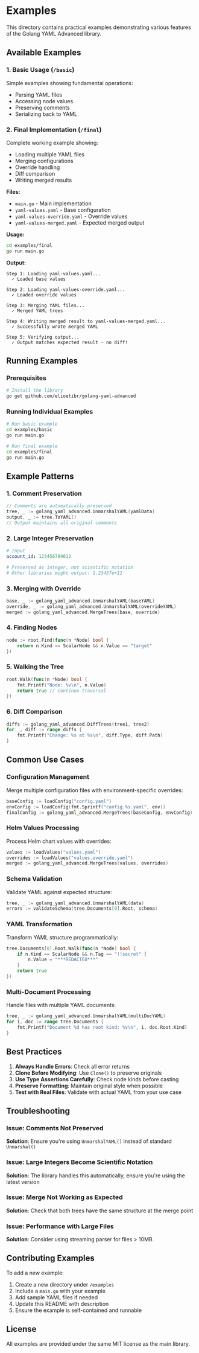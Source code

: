 # Examples

This directory contains practical examples demonstrating various features of the Golang YAML Advanced library.

## Available Examples

### 1. Basic Usage (`/basic`)
Simple examples showing fundamental operations:
- Parsing YAML files
- Accessing node values
- Preserving comments
- Serializing back to YAML

### 2. Final Implementation (`/final`)
Complete working example showing:
- Loading multiple YAML files
- Merging configurations
- Override handling
- Diff comparison
- Writing merged results

**Files:**
- `main.go` - Main implementation
- `yaml-values.yaml` - Base configuration
- `yaml-values-override.yaml` - Override values
- `yaml-values-merged.yaml` - Expected merged output

**Usage:**
```bash
cd examples/final
go run main.go
```

**Output:**
```
Step 1: Loading yaml-values.yaml...
  ✓ Loaded base values

Step 2: Loading yaml-values-override.yaml...
  ✓ Loaded override values

Step 3: Merging YAML files...
  ✓ Merged YAML trees

Step 4: Writing merged result to yaml-values-merged.yaml...
  ✓ Successfully wrote merged YAML

Step 5: Verifying output...
  ✓ Output matches expected result - no diff!
```

## Running Examples

### Prerequisites
```bash
# Install the library
go get github.com/elioetibr/golang-yaml-advanced
```

### Running Individual Examples
```bash
# Run basic example
cd examples/basic
go run main.go

# Run final example
cd examples/final
go run main.go
```

## Example Patterns

### 1. Comment Preservation
```go
// Comments are automatically preserved
tree, _ := golang_yaml_advanced.UnmarshalYAML(yamlData)
output, _ := tree.ToYAML()
// Output maintains all original comments
```

### 2. Large Integer Preservation
```yaml
# Input
account_id: 123456789012

# Preserved as integer, not scientific notation
# Other libraries might output: 1.23457e+11
```

### 3. Merging with Override
```go
base, _ := golang_yaml_advanced.UnmarshalYAML(baseYAML)
override, _ := golang_yaml_advanced.UnmarshalYAML(overrideYAML)
merged := golang_yaml_advanced.MergeTrees(base, override)
```

### 4. Finding Nodes
```go
node := root.Find(func(n *Node) bool {
    return n.Kind == ScalarNode && n.Value == "target"
})
```

### 5. Walking the Tree
```go
root.Walk(func(n *Node) bool {
    fmt.Printf("Node: %v\n", n.Value)
    return true // Continue traversal
})
```

### 6. Diff Comparison
```go
diffs := golang_yaml_advanced.DiffTrees(tree1, tree2)
for _, diff := range diffs {
    fmt.Printf("Change: %s at %s\n", diff.Type, diff.Path)
}
```

## Common Use Cases

### Configuration Management
Merge multiple configuration files with environment-specific overrides:
```go
baseConfig := loadConfig("config.yaml")
envConfig := loadConfig(fmt.Sprintf("config.%s.yaml", env))
finalConfig := golang_yaml_advanced.MergeTrees(baseConfig, envConfig)
```

### Helm Values Processing
Process Helm chart values with overrides:
```go
values := loadValues("values.yaml")
overrides := loadValues("values.override.yaml")
merged := golang_yaml_advanced.MergeTrees(values, overrides)
```

### Schema Validation
Validate YAML against expected structure:
```go
tree, _ := golang_yaml_advanced.UnmarshalYAML(data)
errors := validateSchema(tree.Documents[0].Root, schema)
```

### YAML Transformation
Transform YAML structure programmatically:
```go
tree.Documents[0].Root.Walk(func(n *Node) bool {
    if n.Kind == ScalarNode && n.Tag == "!!secret" {
        n.Value = "***REDACTED***"
    }
    return true
})
```

### Multi-Document Processing
Handle files with multiple YAML documents:
```go
tree, _ := golang_yaml_advanced.UnmarshalYAML(multiDocYAML)
for i, doc := range tree.Documents {
    fmt.Printf("Document %d has root kind: %v\n", i, doc.Root.Kind)
}
```

## Best Practices

1. **Always Handle Errors**: Check all error returns
2. **Clone Before Modifying**: Use `Clone()` to preserve originals
3. **Use Type Assertions Carefully**: Check node kinds before casting
4. **Preserve Formatting**: Maintain original style when possible
5. **Test with Real Files**: Validate with actual YAML from your use case

## Troubleshooting

### Issue: Comments Not Preserved
**Solution**: Ensure you're using `UnmarshalYAML()` instead of standard `Unmarshal()`

### Issue: Large Integers Become Scientific Notation
**Solution**: The library handles this automatically, ensure you're using the latest version

### Issue: Merge Not Working as Expected
**Solution**: Check that both trees have the same structure at the merge point

### Issue: Performance with Large Files
**Solution**: Consider using streaming parser for files > 10MB

## Contributing Examples

To add a new example:
1. Create a new directory under `/examples`
2. Include a `main.go` with your example
3. Add sample YAML files if needed
4. Update this README with description
5. Ensure the example is self-contained and runnable

## License

All examples are provided under the same MIT license as the main library.
